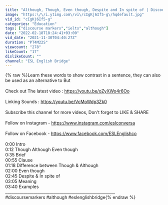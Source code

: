 ```yaml
---
title: "Although, Though, Even though, Despite and In spite of | Discourse markers"
image: "https:\/\/i.ytimg.com\/vi\/cIgKj6If5-g\/hqdefault.jpg"
vid_id: "cIgKj6If5-g"
categories: "Education"
tags: ["discourse markers","ielts","although"]
date: "2022-02-18T18:24:41+03:00"
vid_date: "2021-11-30T04:40:27Z"
duration: "PT4M22S"
viewcount: "278"
likeCount: "17"
dislikeCount: ""
channel: "ESL English Bridge"
---
```

{% raw %}Learn these words to show contrast in a sentence, they can also be used as an alternative to But<br /><br />Check out The latest video : <a rel="nofollow" target="blank" href="https://youtu.be/oZyXWo4r6Oo">https://youtu.be/oZyXWo4r6Oo</a><br /><br />Linking Sounds : <a rel="nofollow" target="blank" href="https://youtu.be/VcMoWdp3Zk0">https://youtu.be/VcMoWdp3Zk0</a><br /><br />Subscribe this channel for more videos, Don't forget to LIKE &amp; SHARE<br /><br />Follow on Instagram - <a rel="nofollow" target="blank" href="https://www.instagram.com/eslconversa​​">https://www.instagram.com/eslconversa​​</a><br /><br />Follow on Facebook - <a rel="nofollow" target="blank" href="https://www.facebook.com/ESLEnglishco​​">https://www.facebook.com/ESLEnglishco​​</a><br /><br />0:00 Intro<br />0:12 Though Although Even though<br />0:35 Brief<br />00:55 Clause<br />01:18 Difference between Though &amp; Although <br />02:00 Even though<br />02:45 Despite &amp; In spite of<br />03:05 Meaning<br />03:40 Examples<br />_______________________________________________________<br />#discoursemarkers #although #eslenglishbridge{% endraw %}
